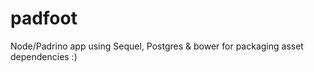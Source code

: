 padfoot
=======
Node/Padrino app using Sequel, Postgres & bower for packaging asset dependencies :)
